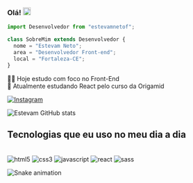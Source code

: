 ###  Olá! <img src="https://media.giphy.com/media/hvRJCLFzcasrR4ia7z/giphy.gif" width="18px">

```js
import Desenvolvedor from "estevamnetof";

class SobreMim extends Desenvolvedor {
  nome = "Estevam Neto";
  area = "Desenvolvedor Front-end";
  local = "Fortaleza-CE";
}
```

👨‍💻 Hoje estudo com foco no Front-End <br/>
🤯 Atualmente estudando React pelo curso da Origamid

[![Instagram](https://img.shields.io/badge/Instagram-E4405F?style=for-the-badge&logo=instagram&logoColor=white)](https://www.instagram.com/estevamnetof/)

![Estevam GitHub stats](https://github-readme-stats.vercel.app/api?username=estevamnetof&show_icons=true&theme=tokyonight)

## Tecnologias que eu uso no meu dia a dia

<div style="display: inline_block"><br/>
    <img align="center" alt="html5" src="https://img.shields.io/badge/HTML5-E34F26?style=for-the-badge&logo=html5&logoColor=white" />
    <img align="center" alt="css3" src="https://img.shields.io/badge/CSS3-1572B6?style=for-the-badge&logo=css3&logoColor=white" />
    <img align="center" alt="javascript" src="https://img.shields.io/badge/JavaScript-323330?style=for-the-badge&logo=javascript&logoColor=F7DF1E" />
    <img align="center" alt="react" src="https://img.shields.io/badge/React-20232A?style=for-the-badge&logo=react&logoColor=61DAFB" />
    <img align="center" alt="sass" src="https://img.shields.io/badge/Sass-CC6699?style=for-the-badge&logo=sass&logoColor=white" />
</div>

![Snake animation](https://github.com/estevamnetof/estevamnetof/blob/output/github-contribution-grid-snake.svg)
